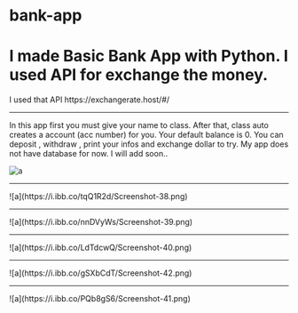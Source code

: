 # bank-app
<h1>I made Basic Bank App with Python. I used API for exchange the money.</h1>
<p>I used that API https://exchangerate.host/#/</p>
<hr>
<p>In this app first you must give your name to class. After that, class auto creates a account (acc number) for you. Your default balance is 0. You can deposit , withdraw , print your infos and exchange dollar to try. My app does not have database for now. I will add soon..</p>

![a](https://i.ibb.co/zVgY3zj/Screenshot-37.png)
<hr>
![a](https://i.ibb.co/tqQ1R2d/Screenshot-38.png)
<hr>
![a](https://i.ibb.co/nnDVyWs/Screenshot-39.png)
<hr>
![a](https://i.ibb.co/LdTdcwQ/Screenshot-40.png)
<hr>
![a](https://i.ibb.co/gSXbCdT/Screenshot-42.png)
<hr>
![a](https://i.ibb.co/PQb8gS6/Screenshot-41.png)
